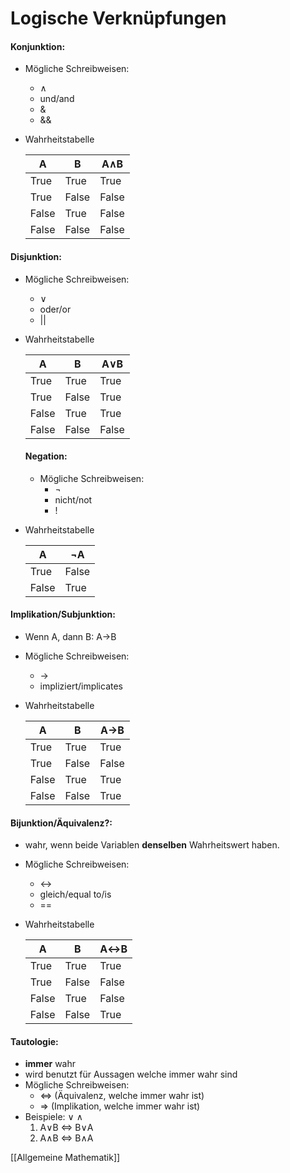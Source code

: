 # Logische Verknüpfungen
####  Konjunktion:
+ Mögliche Schreibweisen:
	+ ∧
	+ und/and
	+ &
	+ &&
+ Wahrheitstabelle

	A | B | A∧B 
	--- | --- | ---
	True | True | True 
	True | False | False 
	False | True | False 
	False | False | False 
	
#### Disjunktion: 
+ Mögliche Schreibweisen:
	+ ∨
	+ oder/or
	+ ||
+ Wahrheitstabelle

	A | B | A∨B 
	--- | --- | ---
	True | True | True 
	True | False | True 
	False | True | True 
	False | False | False 
	
	#### Negation:
	+ Mögliche Schreibweisen:
		+ ¬
		+ nicht/not
		+ !
+ Wahrheitstabelle

	A |  ¬A
	--- | ---
	True | False
	False | True
	
#### Implikation/Subjunktion: 
+ Wenn A, dann B: A→B
+ Mögliche Schreibweisen:
	+ →
	+ impliziert/implicates
+ Wahrheitstabelle

	A | B | A→B 
	--- | --- | ---
	True | True | True 
	True | False | False 
	False | True | True 
	False | False | True 
	
#### Bijunktion/Äquivalenz?: 
+ wahr, wenn beide Variablen **denselben** Wahrheitswert haben.
+ Mögliche Schreibweisen:
	+ ↔
	+ gleich/equal to/is
	+ ==
	
+ Wahrheitstabelle

	A | B | A↔B 
	--- | --- | ---
	True | True | True 
	True | False | False 
	False | True | False 
	False | False | True
	
#### Tautologie: 
+ **immer** wahr
+ wird benutzt für Aussagen welche immer wahr sind
+ Mögliche Schreibweisen:
	+ ⇔ (Äquivalenz, welche immer wahr ist)
	+ ⇒ (Implikation, welche immer wahr ist)
+ Beispiele: ∨ ∧
	1. A∨B ⇔ B∨A
	1. A∧B ⇔ B∧A

	
[[Allgemeine Mathematik]]
	
